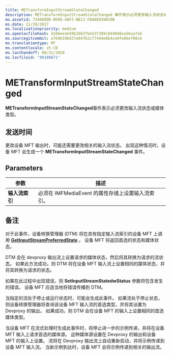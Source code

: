 ```yaml
---
title: METransformInputStreamStateChanged
description: METransformInputStreamStateChanged 事件表示必须更改输入流状态或媒体类型。
ms.assetid: 734080DD-8D96-4AF3-BB13-FDA8E0398C0B
ms.date: 11/28/2017
ms.localizationpriority: medium
ms.openlocfilehash: d166ee4e59b26637be53f389c844846ea56aa7ab
ms.sourcegitcommit: e769619bd37e04762c77444e8b4ce9fe86ef09cb
ms.translationtype: MT
ms.contentlocale: zh-CN
ms.lasthandoff: 08/31/2020
ms.locfileid: "89189671"
---
```

# <a name="metransforminputstreamstatechanged"></a>METransformInputStreamStateChanged


**METransformInputStreamStateChanged**事件表示必须更改输入流状态或媒体类型。

## <a name="span-idwhen_sentspanspan-idwhen_sentspanspan-idwhen_sentspanwhen-sent"></a><span id="When_sent"></span><span id="when_sent"></span><span id="WHEN_SENT"></span>发送时间


更改设备 MFT 输出时，可能还需要更改相关的输入流状态。 出现这种情况时，设备 MFT 会生成一个 **METransformInputStreamStateChanged** 事件。

## <a name="span-idparametersspanspan-idparametersspanspan-idparametersspanparameters"></a><span id="Parameters"></span><span id="parameters"></span><span id="PARAMETERS"></span>Parameters


| 参数              | 描述                                                                     |
|------------------------|---------------------------------------------------------------------------------|
| **输入流索引** | 必须在 IMFMediaEvent 的属性存储上设置输入流索引。 |

 

## <a name="remarks"></a>备注


对于此事件，设备转换管理器 (DTM) 将在具有指定输入流索引的设备 MFT 上调用 [**GetInputStreamPreferredState**](/windows/win32/api/mftransform/nf-mftransform-imfdevicetransform-getinputstreampreferredstate) 。 设备 MFT 将返回首选的状态和媒体状态。

DTM 会在 devproxy 输出流上设置请求的媒体状态，然后将其转换为请求的流状态。 如果此方法成功，则 DTM 将在设备 MFT 输入流上设置相同的媒体状态，并将其转换为请求的状态。

如果在此过程中出现错误，则 **SetInputStreamStatedwStatus** 参数将包含发生的错误。 设备 MFT 应适当地将错误传播到 DTM。

当指定的流处于停止或运行状态时，可能会生成此事件。 如果流处于停止状态，则设备转换管理器将查询该设备 MFT 输入流的首选类型，并将其设置为 Devproxy 的输出。 如果成功，则 DTM 会在设备 MFT 的输入上设置相同的首选媒体类型。

当设备 MFT 在流式处理时生成此事件时，将停止进一步的示例传递，并将在设备 MFT 输入上请求首选的媒体源。 这种媒体源设置在 Devproxy 的输出和设备 MFT 的输入上设置。 流将在 Devproxy 输出流上自动重新启动，并将示例传递到设备 MFT 输入流。 当新示例到达时，设备 MFT 会将示例传递到相关的输出流。

 

